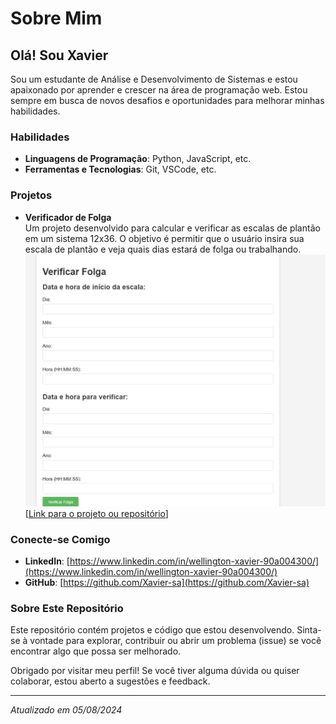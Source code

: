 # Sobre Mim

## Olá! Sou Xavier

Sou um estudante de Análise e Desenvolvimento de Sistemas e estou apaixonado por aprender e crescer na área de programação web. Estou sempre em busca de novos desafios e oportunidades para melhorar minhas habilidades.

### Habilidades

- **Linguagens de Programação**: Python, JavaScript, etc.
- **Ferramentas e Tecnologias**: Git, VSCode, etc.

### Projetos

- **Verificador de Folga**  
  Um projeto desenvolvido para calcular e verificar as escalas de plantão em um sistema 12x36. O objetivo é permitir que o usuário insira sua escala de plantão e veja quais dias estará de folga ou trabalhando.  
  ![Captura de Tela](imagem_2024-08-05_172128182.png)  
  [[Link para o projeto ou repositório](https://github.com/Xavier-sa/EscalaPlant-o12x36)]

### Conecte-se Comigo

- **LinkedIn**: [https://www.linkedin.com/in/wellington-xavier-90a004300/](https://www.linkedin.com/in/wellington-xavier-90a004300/)
- **GitHub**: [https://github.com/Xavier-sa](https://github.com/Xavier-sa)

### Sobre Este Repositório

Este repositório contém projetos e código que estou desenvolvendo. Sinta-se à vontade para explorar, contribuir ou abrir um problema (issue) se você encontrar algo que possa ser melhorado.

Obrigado por visitar meu perfil! Se você tiver alguma dúvida ou quiser colaborar, estou aberto a sugestões e feedback.

---

*Atualizado em 05/08/2024*
